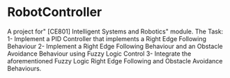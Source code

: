 # RobotController
A project for" [CE801] Intelligent Systems and Robotics" module. The Task: 1- Implement a PID Controller that implements a Right Edge Following Behaviour 2- Implement a Right Edge Following Behaviour and an Obstacle Avoidance Behaviour using Fuzzy Logic Control 3- Integrate the aforementioned Fuzzy Logic Right Edge Following and Obstacle Avoidance Behaviours.   
